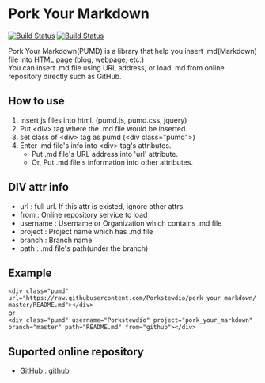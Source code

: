 # Pork Your Markdown
[![Build Status](https://travis-ci.org/Porkstewdio/pork_your_markdown.svg?branch=master)](https://travis-ci.org/Porkstewdio/pork_your_markdown)
[![Build Status](https://travis-ci.org/Porkstewdio/pork_your_markdown.svg?branch=develop)](https://travis-ci.org/Porkstewdio/pork_your_markdown)

Pork Your Markdown(PUMD) is a library that help you insert .md(Markdown) file into HTML page (blog, webpage, etc.)<br>
You can insert .md file using URL address, or load .md from online repository directly such as GitHub.

## How to use
1. Insert js files into html. (pumd.js, pumd.css, jquery)
2. Put \<div\> tag where the .md file would be inserted.
3. set class of \<div\> tag as pumd (\<div class="pumd"\>)
4. Enter .md file's info into \<div\> tag's attributes.
    * Put .md file's URL address into 'url' attribute.
    * Or, Put .md file's information into other attributes.

## DIV attr info
- url : full url. If this attr is existed, ignore other attrs.
- from : Online repository service to load
- username : Username or Organization which contains .md file
- project : Project name which has .md file
- branch : Branch name
- path : .md file's path(under the branch)

## Example
`<div class="pumd" url="https://raw.githubusercontent.com/Porkstewdio/pork_your_markdown/master/README.md"></div>`<br>
or<br>
`<div class="pumd" username="Porkstewdio" project="pork_your_markdown" branch="master" path="README.md" from="github"></div>`

## Suported online repository
 - GitHub : github
